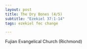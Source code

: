 ```yaml
---
layout: post
title: The Dry Bones (4/5)
subtitle: "Ezekiel 37:1-14"
tags: ezekiel fec change

---
```

Fujian Evangelical Church (Richmond)

